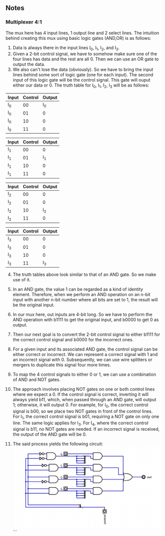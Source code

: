 ## Notes

### Multiplexer 4:1
The mux here has 4 input lines, 1 output line and 2 select lines. 
The intuition behind creating this mux using basic logic gates (AND,OR) is as follows:
  1. Data is always there in the input lines I<sub>0</sub>, I<sub>1</sub>, I<sub>2</sub>, and I<sub>3</sub>.
  2. Given a 2-bit control signal, we have to somehow make sure one of the four lines has data and the rest are all 0. Then we can use an OR gate to output the data.
  3. We also can't lose the data (obviously). So we have to bring the input lines behind some sort of logic gate (one for each input). The second input of this logic gate will be the control signal. This gate will ouput either our data or 0. The truth table for I<sub>0</sub>, I<sub>1</sub>, I<sub>2</sub>, I<sub>3</sub> will be as follows:

  | Input | Control | Output |
  | ----- | ------- | ------ |
  | I<sub>0</sub>  | 00  | I<sub>0</sub>  |
  | I<sub>0</sub>  | 01  | 0 |
  | I<sub>0</sub>  | 10  | 0 |
  | I<sub>0</sub>  | 11  | 0 |
    
  | Input | Control | Output |
  | ----- | ------- | ------ |
  | I<sub>1</sub>  | 00  | 0  |
  | I<sub>1</sub>  | 01  | I<sub>1</sub> |
  | I<sub>1</sub>  | 10  | 0 |
  | I<sub>1</sub>  | 11  | 0 |
    
  | Input | Control | Output |
  | ----- | ------- | ------ |
  | I<sub>2</sub>  | 00  | 0  |
  | I<sub>2</sub>  | 01  | 0 |
  | I<sub>2</sub>  | 10  | I<sub>2</sub> |
  | I<sub>2</sub>  | 11  | 0 |

  | Input | Control | Output |
  | ----- | ------- | ------ |
  | I<sub>3</sub>  | 00  | 0  |
  | I<sub>3</sub>  | 01  | 0 |
  | I<sub>3</sub>  | 10  | 0 |
  | I<sub>3</sub>  | 11  | I<sub>3</sub> |
  

  4. The truth tables above look similar to that of an AND gate. So we make use of it. 
  5. In an AND gate, the value 1 can be regarded as a kind of identity element. Therefore, when we perform an AND operation on an n-bit input with another n-bit number where all bits are set to 1, the result will be the original input.
  6. In our mux here, out inputs are 4-bit long. So we have to perform the AND operation with b1111 to get the original input, and b0000 to get 0 as output.
  7. Then our next goal is to convert the 2-bit control signal to either b1111 for the correct control signal and b0000 for the incorrect ones.
  8. For a given input and its associated AND gate, the control signal can be either correct or incorrect. We can represent a correct signal with 1 and an incorrect signal with 0. Subsequently, we can use wire splitters or mergers to duplicate this signal four more times.
  9. To map the 4 control signals to either 0 or 1, we can use a combination of AND and NOT gates.
  10. The approach involves placing NOT gates on one or both control lines where we expect a 0. If the control signal is correct, inverting it will always yield b11, which, when passed through an AND gate, will output 1; otherwise, it will output 0. For example, for I<sub>0</sub>, the correct control signal is b00, so we place two NOT gates in front of the control lines. For I<sub>1</sub>, the correct control signal is b01, requiring a NOT gate on only one line. The same logic applies for I<sub>3</sub>. For I<sub>4</sub>, where the correct control signal is b11, no NOT gates are needed. If an incorrect signal is received, the output of the AND gate will be 0.

  11. The said process yields the following circuit:
    ![image info](./mux41.png)
``̀